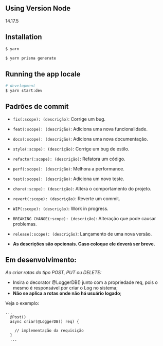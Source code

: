 ## Using Version Node

14.17.5

## Installation

```bash
$ yarn

$ yarn prisma generate

```

## Running the app locale

```bash
# development
$ yarn start:dev
```

## Padrões de commit

- `fix(:scope): (descrição)`: Corrige um bug.

- `feat(:scope): (descrição)`: Adiciona uma nova funcionalidade.

- `docs(:scope): (descrição)`: Adiciona uma nova documentação.

- `style(:scope): (descrição)`: Corrige um bug de estilo.

- `refactor(:scope): (descrição)`: Refatora um código.

- `perf(:scope): (descrição)`: Melhora a performance.

- `test(:scope): (descrição)`: Adiciona um novo teste.

- `chore(:scope): (descrição)`: Altera o comportamento do projeto.

- `revert(:scope): (descrição)`: Reverte um commit.

- `WIP(:scope): (descrição)`: Work in progress.

- `BREAKING CHANGE(:scope): (descrição)`: Alteração que pode causar problemas.

- `release(:scope): (descrição)`: Lançamento de uma nova versão.

- **As descrições são opcionais. Caso coloque ele deverá ser breve.**

## Em desenvolvimento:

_Ao criar rotas do tipo POST, PUT ou DELETE:_

- Insira o decorator @LoggerDB() junto com a propriedade req, pois o mesmo é responsável por criar o Log no sistema;
- **Não se aplica a rotas onde não há usuário logado**;

Veja o exemplo:

```
...
  @Post()
  async criar(@LoggerDB() req) {

    // implementação da requisição
  }
  ...
```
